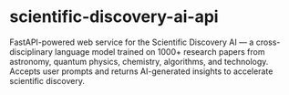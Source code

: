 # scientific-discovery-ai-api
FastAPI-powered web service for the Scientific Discovery AI — a cross-disciplinary language model trained on 1000+ research papers from astronomy, quantum physics, chemistry, algorithms, and technology. Accepts user prompts and returns AI-generated insights to accelerate scientific discovery.
